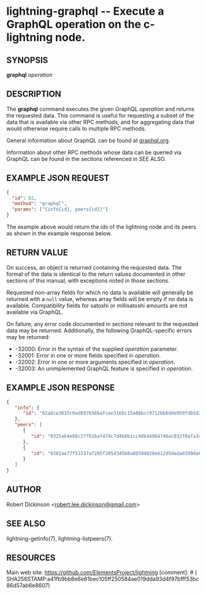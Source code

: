 lightning-graphql -- Execute a GraphQL operation on the c-lightning node.
=========================================================================

SYNOPSIS
--------

**graphql** *operation*

DESCRIPTION
-----------

The **graphql** command executes the given GraphQL *operation* and returns the
requested data. This command is useful for requesting a subset of the data
that is available via other RPC methods, and for aggregating data that would
otherwise require calls to multiple RPC methods.

General information about GraphQL can be found at [graphql.org](https://graphql.org).

Information about other RPC methods whose data can be queried via GraphQL can
be found in the sections referenced in SEE ALSO.


EXAMPLE JSON REQUEST
------------
```json
{
  "id": 82,
  "method": "graphql",
  "params": ["{info{id}, peers{id}}"]
}
```

The example above would return the ids of the lightning node and its peers as
shown in the example response below.


RETURN VALUE
------------

On success, an object is returned containing the requested data. The format of
the data is identical to the return values documented in other sections of this
manual, with exceptions noted in those sections.

Requested non-array fields for which no data is available will generally be
returned with a `null` value, whereas array fields will be empty if no data is
available. Compatibility fields for satoshi or millisatoshi amounts are not
available via GraphQL.

On failure, any error code documented in sections relevant to the requested
data may be returned. Additionally, the following GraphQL-specific errors may
be returned:

- -32000: Error in the syntax of the supplied *operation* parameter.
- -32001: Error in one or more fields specified in *operation*.
- -32002: Error in one or more arguments specified in *operation*.
- -32003: An unimplemented GraphQL feature is specified in *operation*.


EXAMPLE JSON RESPONSE
-----
```json
{
   "info": {
      "id": "02a8ce3615c0ad897656bafcee316bc15a86bcc9712bb6dde959fdb5d23112bffa"
   },
   "peers": [
      {
         "id": "0325a64e66c27f616af474c7d4b8b1cc4db44964746ac832f0afa34c700a3f36b7"
      },
      {
         "id": "0381ae77f53337af205f2054345b8a88594020e612d5deda0390da665cda228831"
      }
   ]
}

```


AUTHOR
------

Robert Dickinson <<robert.lee.dickinson@gmail.com>>


SEE ALSO
--------

lightning-getinfo(7), lightning-listpeers(7).


RESOURCES
---------

Main web site: <https://github.com/ElementsProject/lightning>
[comment]: # ( SHA256STAMP:a41fb9bb8e6e61bec105ff250584ae019dda93d4f97bfff53bc86d57ab6e8607)
